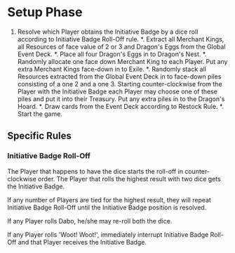 # Setup Phase

1. Resolve which Player obtains the Initiative Badge by a dice roll according to Initiative Badge Roll-Off rule.
*. Extract all Merchant Kings, all Resources of face value of 2 or 3 and Dragon's Eggs from the Global Event Deck.
*. Place all four Dragon's Eggs in to Dragon's Nest.
*. Randomly allocate one face down Merchant King to each Player. Put any extra Merchant Kings face-down in to Exile.
*. Randomly stack all Resources extracted from the Global Event Deck in to face-down piles consisting of a one 2 and a one 3. Starting counter-clockwise from the Player with the Initiative Badge each Player may choose one of these piles and put it into their Treasury. Put any extra piles in to the Dragon's Hoard.
*. Draw cards from the Event Deck according to Restock Rule. 
*. Start the game.

## Specific Rules

### Initiative Badge Roll-Off

The Player that happens to have the dice starts the roll-off in counter-clockwise order. The Player that rolls the highest result with two dice gets the Initiative Badge.

If any number of Players are tied for the highest result, they will repeat Initiative Badge Roll-Off until the Initiative Badge position is resolved.

If any Player rolls Dabo, he/she may re-roll both the dice.

If any Player rolls 'Woot! Woot!', immediately interrupt Initiative Badge Roll-Off and that Player receives the Initiative Badge.
